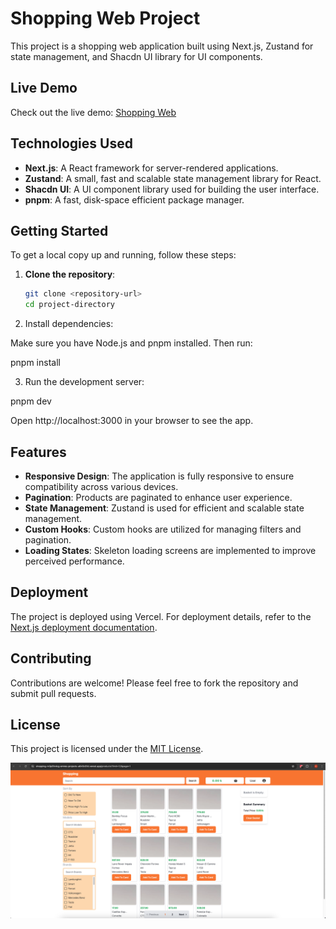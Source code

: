 # Shopping Web Project

This project is a shopping web application built using Next.js, Zustand for state management, and Shacdn UI library for UI components.

## Live Demo

Check out the live demo: [Shopping Web](https://shopping-m3p5hvtcg-emres-projects-a645c91d.vercel.app/products?limit=12&page=1)

## Technologies Used

- **Next.js**: A React framework for server-rendered applications.
- **Zustand**: A small, fast and scalable state management library for React.
- **Shacdn UI**: A UI component library used for building the user interface.
- **pnpm**: A fast, disk-space efficient package manager.

## Getting Started

To get a local copy up and running, follow these steps:

1. **Clone the repository**:

   ```bash
   git clone <repository-url>
   cd project-directory

   ```

2. Install dependencies:

Make sure you have Node.js and pnpm installed. Then run:

pnpm install

3. Run the development server:

pnpm dev

Open http://localhost:3000 in your browser to see the app.

## Features

- **Responsive Design**: The application is fully responsive to ensure compatibility across various devices.
- **Pagination**: Products are paginated to enhance user experience.
- **State Management**: Zustand is used for efficient and scalable state management.
- **Custom Hooks**: Custom hooks are utilized for managing filters and pagination.
- **Loading States**: Skeleton loading screens are implemented to improve perceived performance.

## Deployment

The project is deployed using Vercel. For deployment details, refer to the [Next.js deployment documentation](https://nextjs.org/docs/deployment).

## Contributing

Contributions are welcome! Please feel free to fork the repository and submit pull requests.

## License

This project is licensed under the [MIT License](LICENSE).

![](./public/screen.png)
